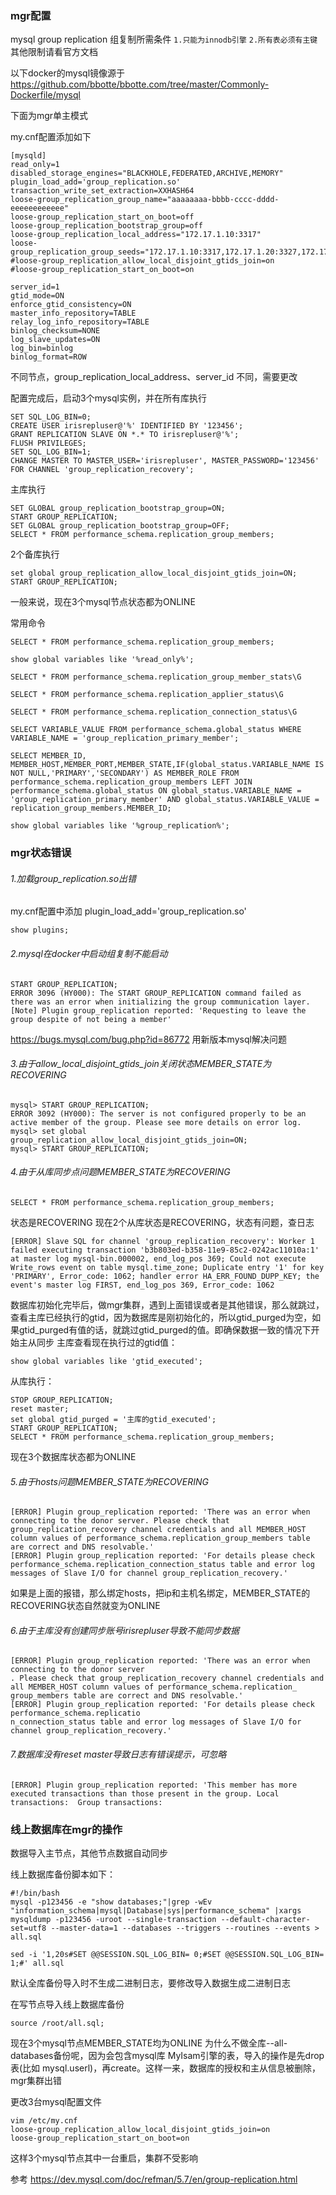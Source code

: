 ### mgr配置

mysql group replication 组复制所需条件
``1.只能为innodb引擎``
``2.所有表必须有主键``
其他限制请看官方文档

以下docker的mysql镜像源于 <https://github.com/bbotte/bbotte.com/tree/master/Commonly-Dockerfile/mysql>

下面为mgr单主模式

my.cnf配置添加如下

```
[mysqld]
read_only=1
disabled_storage_engines="BLACKHOLE,FEDERATED,ARCHIVE,MEMORY"
plugin_load_add='group_replication.so'
transaction_write_set_extraction=XXHASH64
loose-group_replication_group_name="aaaaaaaa-bbbb-cccc-dddd-eeeeeeeeeeee"
loose-group_replication_start_on_boot=off
loose-group_replication_bootstrap_group=off
loose-group_replication_local_address="172.17.1.10:3317"
loose-group_replication_group_seeds="172.17.1.10:3317,172.17.1.20:3327,172.17.1.30:3337"
#loose-group_replication_allow_local_disjoint_gtids_join=on
#loose-group_replication_start_on_boot=on

server_id=1
gtid_mode=ON
enforce_gtid_consistency=ON
master_info_repository=TABLE
relay_log_info_repository=TABLE
binlog_checksum=NONE
log_slave_updates=ON
log_bin=binlog
binlog_format=ROW

```

不同节点，group_replication_local_address、server_id 不同，需要更改

配置完成后，启动3个mysql实例，并在所有库执行

```
SET SQL_LOG_BIN=0;
CREATE USER irisrepluser@'%' IDENTIFIED BY '123456';
GRANT REPLICATION SLAVE ON *.* TO irisrepluser@'%';
FLUSH PRIVILEGES;
SET SQL_LOG_BIN=1;
CHANGE MASTER TO MASTER_USER='irisrepluser', MASTER_PASSWORD='123456' FOR CHANNEL 'group_replication_recovery';

```

主库执行

```
SET GLOBAL group_replication_bootstrap_group=ON;
START GROUP_REPLICATION;
SET GLOBAL group_replication_bootstrap_group=OFF;
SELECT * FROM performance_schema.replication_group_members;
```

2个备库执行

```
set global group_replication_allow_local_disjoint_gtids_join=ON;
START GROUP_REPLICATION;
```

一般来说，现在3个mysql节点状态都为ONLINE

常用命令

```
SELECT * FROM performance_schema.replication_group_members;

show global variables like '%read_only%';

SELECT * FROM performance_schema.replication_group_member_stats\G

SELECT * FROM performance_schema.replication_applier_status\G

SELECT * FROM performance_schema.replication_connection_status\G

SELECT VARIABLE_VALUE FROM performance_schema.global_status WHERE VARIABLE_NAME = 'group_replication_primary_member';

SELECT MEMBER_ID, MEMBER_HOST,MEMBER_PORT,MEMBER_STATE,IF(global_status.VARIABLE_NAME IS NOT NULL,'PRIMARY','SECONDARY') AS MEMBER_ROLE FROM performance_schema.replication_group_members LEFT JOIN performance_schema.global_status ON global_status.VARIABLE_NAME = 'group_replication_primary_member' AND global_status.VARIABLE_VALUE = replication_group_members.MEMBER_ID;

show global variables like '%group_replication%';
```

### mgr状态错误

###### 1.加载group_replication.so出错

my.cnf配置中添加 plugin_load_add='group_replication.so'

```
show plugins;
```

###### 2.mysql在docker中启动组复制不能启动

```
START GROUP_REPLICATION;
ERROR 3096 (HY000): The START GROUP_REPLICATION command failed as there was an error when initializing the group communication layer.
[Note] Plugin group_replication reported: 'Requesting to leave the group despite of not being a member'
```

https://bugs.mysql.com/bug.php?id=86772
用新版本mysql解决问题

###### 3.由于allow_local_disjoint_gtids_join关闭状态MEMBER_STATE为RECOVERING

```
mysql> START GROUP_REPLICATION;
ERROR 3092 (HY000): The server is not configured properly to be an active member of the group. Please see more details on error log.
mysql> set global group_replication_allow_local_disjoint_gtids_join=ON;
mysql> START GROUP_REPLICATION;
```

###### 4.由于从库同步点问题MEMBER_STATE为RECOVERING

```
SELECT * FROM performance_schema.replication_group_members;
```

状态是RECOVERING
现在2个从库状态是RECOVERING，状态有问题，查日志

```
[ERROR] Slave SQL for channel 'group_replication_recovery': Worker 1 failed executing transaction 'b3b803ed-b358-11e9-85c2-0242ac11010a:1' at master log mysql-bin.000002, end_log_pos 369; Could not execute Write_rows event on table mysql.time_zone; Duplicate entry '1' for key 'PRIMARY', Error_code: 1062; handler error HA_ERR_FOUND_DUPP_KEY; the event's master log FIRST, end_log_pos 369, Error_code: 1062
```

数据库初始化完毕后，做mgr集群，遇到上面错误或者是其他错误，那么就跳过，查看主库已经执行的gtid，因为数据库是刚初始化的，所以gtid_purged为空，如果gtid_purged有值的话，就跳过gtid_purged的值。即确保数据一致的情况下开始主从同步
主库查看现在执行过的gtid值：

```
show global variables like 'gtid_executed';
```

从库执行：

```
STOP GROUP_REPLICATION;
reset master;
set global gtid_purged = '主库的gtid_executed';
START GROUP_REPLICATION;
SELECT * FROM performance_schema.replication_group_members;
```

现在3个数据库状态都为ONLINE

###### 5.由于hosts问题MEMBER_STATE为RECOVERING

```
[ERROR] Plugin group_replication reported: 'There was an error when connecting to the donor server. Please check that group_replication_recovery channel credentials and all MEMBER_HOST column values of performance_schema.replication_group_members table are correct and DNS resolvable.'
[ERROR] Plugin group_replication reported: 'For details please check performance_schema.replication_connection_status table and error log messages of Slave I/O for channel group_replication_recovery.'
```

如果是上面的报错，那么绑定hosts，把ip和主机名绑定，MEMBER_STATE的RECOVERING状态自然就变为ONLINE

###### 6.由于主库没有创建同步账号irisrepluser导致不能同步数据

```
[ERROR] Plugin group_replication reported: 'There was an error when connecting to the donor server
. Please check that group_replication_recovery channel credentials and all MEMBER_HOST column values of performance_schema.replication_
group_members table are correct and DNS resolvable.'
[ERROR] Plugin group_replication reported: 'For details please check performance_schema.replicatio
n_connection_status table and error log messages of Slave I/O for channel group_replication_recovery.'
```

###### 7.数据库没有reset master导致日志有错误提示，可忽略

```
[ERROR] Plugin group_replication reported: 'This member has more executed transactions than those present in the group. Local transactions:  Group transactions:
```

### 线上数据库在mgr的操作

数据导入主节点，其他节点数据自动同步

线上数据库备份脚本如下：

```
#!/bin/bash
mysql -p123456 -e "show databases;"|grep -wEv "information_schema|mysql|Database|sys|performance_schema" |xargs mysqldump -p123456 -uroot --single-transaction --default-character-set=utf8 --master-data=1 --databases --triggers --routines --events > all.sql
```

```
sed -i '1,20s#SET @@SESSION.SQL_LOG_BIN= 0;#SET @@SESSION.SQL_LOG_BIN= 1;#' all.sql
```

默认全库备份导入时不生成二进制日志，要修改导入数据生成二进制日志

在写节点导入线上数据库备份

```
source /root/all.sql;
```

现在3个mysql节点MEMBER_STATE均为ONLINE
为什么不做全库--all-databases备份呢，因为会包含mysql库 MyIsam引擎的表，导入的操作是先drop表(比如 mysql.userl)，再create。这样一来，数据库的授权和主从信息被删除，mgr集群出错


更改3台mysql配置文件

```
vim /etc/my.cnf
loose-group_replication_allow_local_disjoint_gtids_join=on
loose-group_replication_start_on_boot=on
```

这样3个mysql节点其中一台重启，集群不受影响

参考
https://dev.mysql.com/doc/refman/5.7/en/group-replication.html
